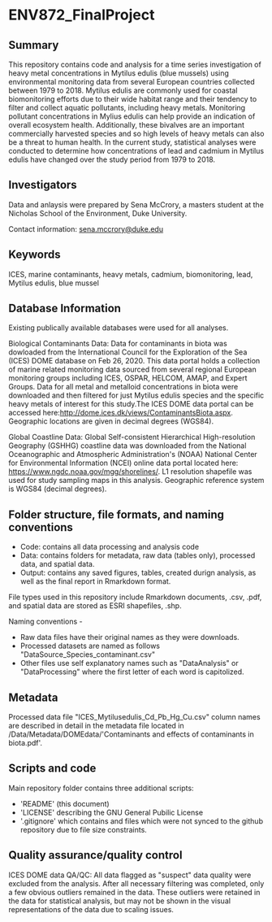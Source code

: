 # ENV872_FinalProject


## Summary

This repository contains code and analysis for a time series investigation of heavy metal concentrations in Mytilus edulis (blue mussels) using environmental monitoring data from several European countries collected between 1979 to 2018. Mytilus edulis are commonly used for coastal biomonitoring efforts due to their wide habitat range and their tendency to filter and collect aquatic pollutants, including heavy metals. Monitoring pollutant concentrations in Mylius edulis can help provide an indication of overall ecosystem health. Additionally, these bivalves are an important commercially harvested species and so high levels of heavy metals can also be a threat to human health. In the current study, statistical analyses were conducted to determine how concentrations of lead and cadmium in Mytilus edulis have changed over the study period from 1979 to 2018. 

## Investigators

Data and anlaysis were prepared by Sena McCrory, a masters student at the Nicholas School of the Environment, Duke University. 

Contact information: sena.mccrory@duke.edu


## Keywords

ICES, marine contaminants, heavy metals, cadmium, biomonitoring, lead, Mytilus edulis, blue mussel

## Database Information

Existing publically available databases were used for all analyses. 

Biological Contaminants Data:
Data for contaminants in biota was dowloaded from the International Council for the Exploration of the Sea (ICES) DOME database on Feb 26, 2020. This data portal holds a collection of marine related monitoring data sourced from several regional European monitoring groups including ICES, OSPAR, HELCOM, AMAP, and Expert Groups. Data for all metal and metalloid concentrations in biota were downloaded and then filtered for just Mytilus edulis species and the specific heavy metals of interest for this study.The ICES DOME data portal can be accessed here:http://dome.ices.dk/views/ContaminantsBiota.aspx. Geographic locations are given in decimal degrees (WGS84). 

Global Coastline Data: 
Global Self-consistent Hierarchical High-resolution Geography (GSHHG) coastline data was downloaded from the National Oceanographic and Atmospheric Administration's (NOAA) National Center for Environmental Information (NCEI) online data portal located here: https://www.ngdc.noaa.gov/mgg/shorelines/. L1 resolution shapefile was used for study sampling maps in this analysis. Geographic reference system is WGS84 (decimal degrees). 


## Folder structure, file formats, and naming conventions 

* Code: contains all data processing and analysis code
* Data: contains folders for metadata, raw data (tables only), processed data, and spatial data.
* Output: contains any saved figures, tables, created durign analysis, as well as the final report in Rmarkdown format. 

File types used in this repository include Rmarkdown documents, .csv, .pdf, and spatial data are stored as ESRI shapefiles, .shp. 

Naming conventions -
* Raw data files have their original names as they were downloads.
* Processed datasets are named as follows "DataSource_Species_contaminant.csv"
* Other files use self explanatory names such as "DataAnalysis" or "DataProcessing" where the first letter of each word is capitolized.

## Metadata

Processed data file "ICES_Mytilusedulis_Cd_Pb_Hg_Cu.csv" column names are described in detail in the metadata file located in /Data/Metadata/DOMEdata/'Contaminants and effects of contaminants in biota.pdf'.

## Scripts and code

Main repository folder contains three additional scripts:
* 'README' (this document)
* 'LICENSE' describing the GNU General Pubilic License
* '.gitignore' which contains and files which were not synced to the github repository due to file size constraints. 

## Quality assurance/quality control

ICES DOME data QA/QC: All data flagged as "suspect" data quality were excluded from the analysis. After all necessary filtering was completed, only a few obvious outliers remained in the data. These outliers were retained in the data for statistical analysis, but may not be shown in the visual representations of the data due to scaling issues. 
